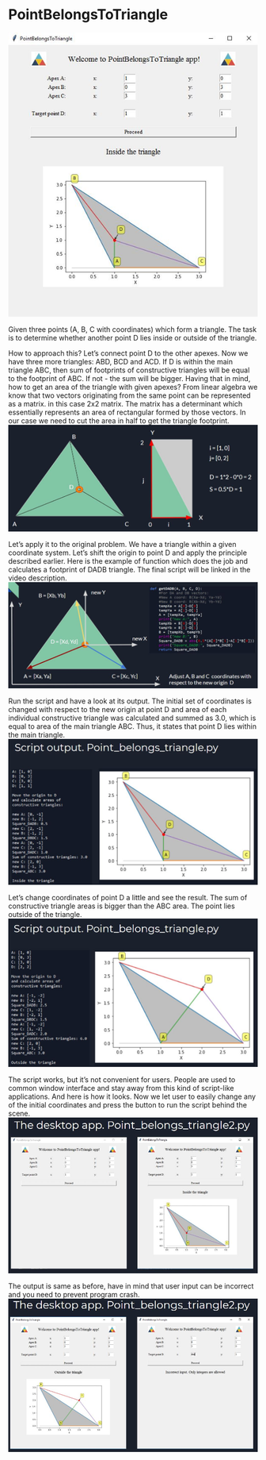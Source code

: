 # PointBelongsToTriangle

![](/images/img1.JPG)

Given three points (A, B, C with coordinates) which form a triangle. The task is to determine whether another point D lies inside or outside of the triangle.

How to approach this?
Let’s connect point D to the other apexes. Now we have three more triangles: ABD, BCD and ACD. If D is within the main triangle ABC, then sum of footprints of constructive triangles will be equal to the footprint of ABC. If not - the sum will be bigger.
Having that in mind, how to get an area of the triangle with given apexes? 
From linear algebra we know that two vectors originating from the same point can be represented as a matrix. in this case 2x2 matrix. The matrix has a determinant which essentially represents an area of rectangular formed by those vectors. In our case we need to cut the area in half to get the triangle footprint.
![](/images/img2.JPG)

Let’s apply it to the original problem.
We have a triangle within a given coordinate system. Let’s shift the origin to point D and apply the principle described earlier. Here is the example of function which does the job and calculates a footprint of DADB triangle. The final script will be linked in the video description.
![](/images/img3.JPG)

Run the script and have a look at its output.
The initial set of coordinates is changed with respect to the new origin at point D and area of each individual constructive triangle was calculated and summed  as 3.0, which is equal to area of the main triangle ABC. Thus, it states that point D lies within the main triangle.
![](/images/img4.JPG)

Let’s change coordinates of point D a little and see the result.
The sum of constructive triangle areas is bigger than the ABC area. The point lies outside of the triangle.
![](/images/img5.JPG)

The script works, but it’s not convenient for users. People are used to common window interface and stay away from this kind of script-like applications.
And here is how it looks. Now we let user to easily change any of the initial coordinates and press the button to run the script behind the scene.
![](/images/img6.JPG)

The output is same as before, have in mind that user input can be incorrect and you need to prevent program crash.
![](/images/img7.JPG)

